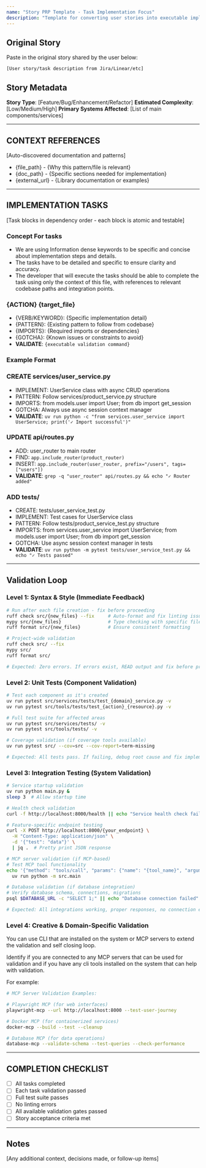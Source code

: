 ```yaml
---
name: "Story PRP Template - Task Implementation Focus"
description: "Template for converting user stories into executable implementation tasks"
---
```


## Original Story

Paste in the original story shared by the user below:

```
[User story/task description from Jira/Linear/etc]
```

## Story Metadata

**Story Type**: [Feature/Bug/Enhancement/Refactor]
**Estimated Complexity**: [Low/Medium/High]
**Primary Systems Affected**: [List of main components/services]

---

## CONTEXT REFERENCES

[Auto-discovered documentation and patterns]

- {file_path} - {Why this pattern/file is relevant}
- {doc_path} - {Specific sections needed for implementation}
- {external_url} - {Library documentation or examples}

---

## IMPLEMENTATION TASKS

[Task blocks in dependency order - each block is atomic and testable]

### Concept For tasks

- We are using Information dense keywords to be specific and concise about implementation steps and details.
- The tasks have to be detailed and specific to ensure clarity and accuracy.
- The developer that will execute the tasks should be able to complete the task using only the context of this file, with references to relevant codebase paths and integration points.

### {ACTION} {target_file}

- {VERB/KEYWORD}: {Specific implementation detail}
- {PATTERN}: {Existing pattern to follow from codebase}
- {IMPORTS}: {Required imports or dependencies}
- {GOTCHA}: {Known issues or constraints to avoid}
- **VALIDATE**: `{executable validation command}`

### Example Format

### CREATE services/user_service.py

- IMPLEMENT: UserService class with async CRUD operations
- PATTERN: Follow services/product_service.py structure
- IMPORTS: from models.user import User; from db import get_session
- GOTCHA: Always use async session context manager
- **VALIDATE**: `uv run python -c "from services.user_service import UserService; print('✓ Import successful')"`

### UPDATE api/routes.py

- ADD: user_router to main router
- FIND: `app.include_router(product_router)`
- INSERT: `app.include_router(user_router, prefix="/users", tags=["users"])`
- **VALIDATE**: `grep -q "user_router" api/routes.py && echo "✓ Router added"`

### ADD tests/

- CREATE: tests/user_service_test.py
- IMPLEMENT: Test cases for UserService class
- PATTERN: Follow tests/product_service_test.py structure
- IMPORTS: from services.user_service import UserService; from models.user import User; from db import get_session
- GOTCHA: Use async session context manager in tests
- **VALIDATE**: `uv run python -m pytest tests/user_service_test.py && echo "✓ Tests passed"`

---

## Validation Loop

### Level 1: Syntax & Style (Immediate Feedback)

```bash
# Run after each file creation - fix before proceeding
ruff check src/{new_files} --fix     # Auto-format and fix linting issues
mypy src/{new_files}                 # Type checking with specific files
ruff format src/{new_files}          # Ensure consistent formatting

# Project-wide validation
ruff check src/ --fix
mypy src/
ruff format src/

# Expected: Zero errors. If errors exist, READ output and fix before proceeding.
```

### Level 2: Unit Tests (Component Validation)

```bash
# Test each component as it's created
uv run pytest src/services/tests/test_{domain}_service.py -v
uv run pytest src/tools/tests/test_{action}_{resource}.py -v

# Full test suite for affected areas
uv run pytest src/services/tests/ -v
uv run pytest src/tools/tests/ -v

# Coverage validation (if coverage tools available)
uv run pytest src/ --cov=src --cov-report=term-missing

# Expected: All tests pass. If failing, debug root cause and fix implementation.
```

### Level 3: Integration Testing (System Validation)

```bash
# Service startup validation
uv run python main.py &
sleep 3  # Allow startup time

# Health check validation
curl -f http://localhost:8000/health || echo "Service health check failed"

# Feature-specific endpoint testing
curl -X POST http://localhost:8000/{your_endpoint} \
  -H "Content-Type: application/json" \
  -d '{"test": "data"}' \
  | jq .  # Pretty print JSON response

# MCP server validation (if MCP-based)
# Test MCP tool functionality
echo '{"method": "tools/call", "params": {"name": "{tool_name}", "arguments": {}}}' | \
  uv run python -m src.main

# Database validation (if database integration)
# Verify database schema, connections, migrations
psql $DATABASE_URL -c "SELECT 1;" || echo "Database connection failed"

# Expected: All integrations working, proper responses, no connection errors
```

### Level 4: Creative & Domain-Specific Validation

You can use CLI that are installed on the system or MCP servers to extend the validation and self closing loop.

Identify if you are connected to any MCP servers that can be used for validation and if you have any cli tools installed on the system that can help with validation.

For example:

```bash
# MCP Server Validation Examples:

# Playwright MCP (for web interfaces)
playwright-mcp --url http://localhost:8000 --test-user-journey

# Docker MCP (for containerized services)
docker-mcp --build --test --cleanup

# Database MCP (for data operations)
database-mcp --validate-schema --test-queries --check-performance
```

---

## COMPLETION CHECKLIST

- [ ] All tasks completed
- [ ] Each task validation passed
- [ ] Full test suite passes
- [ ] No linting errors
- [ ] All available validation gates passed
- [ ] Story acceptance criteria met

---

## Notes

[Any additional context, decisions made, or follow-up items]

```

```
